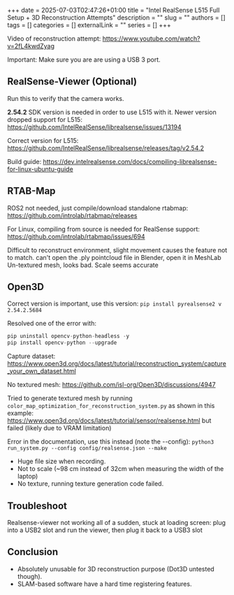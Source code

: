 +++ 
date = 2025-07-03T02:47:26+01:00
title = "Intel RealSense L515 Full Setup + 3D Reconstruction Attempts"
description = ""
slug = ""
authors = []
tags = []
categories = []
externalLink = ""
series = []
+++

Video of reconstruction attempt:
https://www.youtube.com/watch?v=2fL4kwdZyag

Important: Make sure you are are using a USB 3 port.

## RealSense-Viewer (Optional)

Run this to verify that the camera works.

**2.54.2** SDK version is needed in order to use L515 with it. Newer version dropped support for L515:
https://github.com/IntelRealSense/librealsense/issues/13194

Correct version for L515:
https://github.com/IntelRealSense/librealsense/releases/tag/v2.54.2

Build guide:
https://dev.intelrealsense.com/docs/compiling-librealsense-for-linux-ubuntu-guide

## RTAB-Map

ROS2 not needed, just compile/download standalone rtabmap:
https://github.com/introlab/rtabmap/releases

For Linux, compiling from source is needed for RealSense support:
https://github.com/introlab/rtabmap/issues/694

Difficult to reconstruct environment, slight movement causes the feature not to match.
can't open the .ply pointcloud file in Blender, open it in MeshLab
Un-textured mesh, looks bad.
Scale seems accurate

## Open3D

Correct version is important, use this version:
`pip install pyrealsense2 v 2.54.2.5684`

Resolved one of the error with:

```python
pip uninstall opencv-python-headless -y
pip install opencv-python --upgrade
```

Capture dataset:
https://www.open3d.org/docs/latest/tutorial/reconstruction_system/capture_your_own_dataset.html

No textured mesh:
https://github.com/isl-org/Open3D/discussions/4947

Tried to generate textured mesh by running `color_map_optimization_for_reconstruction_system.py` as shown in this example:
https://www.open3d.org/docs/latest/tutorial/sensor/realsense.html
but failed (likely due to VRAM limitation)

Error in the documentation, use this instead (note the --config):
`python3 run_system.py --config config/realsense.json --make`

- Huge file size when recording.
- Not to scale (~98 cm instead of 32cm when measuring the width of the laptop)
- No texture, running texture generation code failed.

## Troubleshoot

Realsense-viewer not working all of a sudden, stuck at loading screen:
plug into a USB2 slot and run the viewer, then plug it back to a USB3 slot

## Conclusion

- Absolutely unusable for 3D reconstruction purpose (Dot3D untested though).
- SLAM-based software have a hard time registering features.
